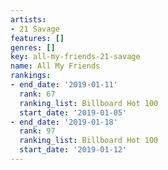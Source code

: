 ```yaml
---
artists:
- 21 Savage
features: []
genres: []
key: all-my-friends-21-savage
name: All My Friends
rankings:
- end_date: '2019-01-11'
  rank: 67
  ranking_list: Billboard Hot 100
  start_date: '2019-01-05'
- end_date: '2019-01-18'
  rank: 97
  ranking_list: Billboard Hot 100
  start_date: '2019-01-12'
---
```


